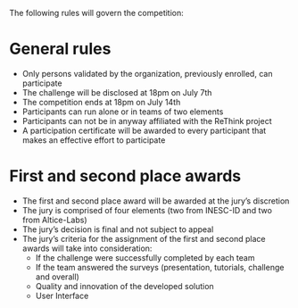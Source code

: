 The following rules will govern the competition:

# General rules
* Only persons validated by the organization, previously enrolled, can participate
* The challenge will be disclosed at 18pm on July 7th
* The competition ends at 18pm on July 14th
* Participants can run alone or in teams of two elements
* Participants can not be in anyway affiliated with the ReThink project
* A participation certificate will be awarded to every participant that makes an effective effort to participate

# First and second place awards
* The first and second place award will be awarded at the jury’s discretion
* The jury is comprised of four elements (two from INESC-ID and two from Altice-Labs)
* The jury’s decision is final and not subject to appeal
* The jury’s criteria for the assignment of the first and second place awards will take into consideration:
  * If the challenge were successfully completed by each team
  * If the team answered the surveys (presentation, tutorials, challenge and overall)
  * Quality and innovation of the developed solution 
  * User Interface
